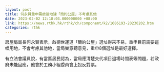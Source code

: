 ```yaml
---
layout: post
title: 何永賢重申需啟德地建「簡約公屋」不考慮其他
date: 2023-02-02 12:18:03.000000000 +08:00
link: https://news.rthk.hk/rthk/ch/component/k2/1686193-20230202.htm
categories: rthk
---
```


房屋局局長何永賢表示，啟德世運道「簡約公屋」選址得來不易，重申目前需要這幅用地，不會考慮其他地，當局樂意聽意見，重申8個選址是最好選擇。

有立法會議員說，有當區居民認為，當局應清楚交代項目退場時間表等問題，若政府未能回應，他會於工務小組委員會上投反對票。
